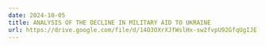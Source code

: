```yaml
---
date: 2024-10-05
title: ANALYSIS OF THE DECLINE IN MILITARY AID TO UKRAINE
url: https://drive.google.com/file/d/14O3OXrXJfWslHx-sw2fvpU92GfqUgIJE
---
```

